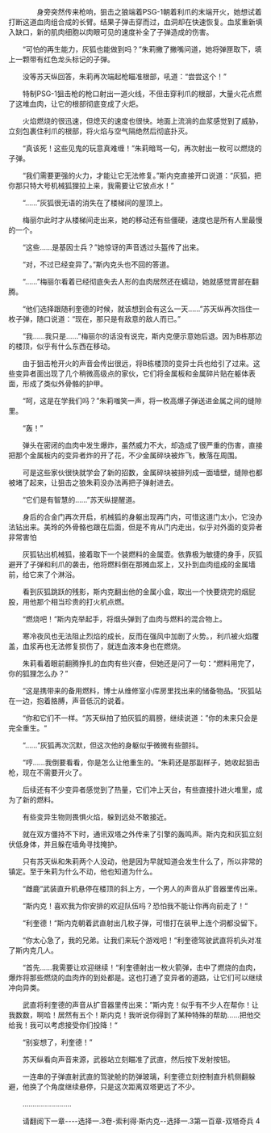 <div class="read-content j_readContent" id="">
                <p>　　　　身旁突然传来枪响，狙击之狼端着PSG-1朝着利爪的末端开火，她想试着打断这道血肉组合成的长臂。结果子弹击穿而过，血洞却在快速恢复。血浆重新填入缺口，新的肌肉细胞以肉眼可见的速度补全了子弹造成的伤害。<p>　　“可怕的再生能力，灰狐也能做到吗？”朱莉撇了撇嘴问道，她将弹匣取下，填上一颗带有红色龙头标记的子弹。<p>　　没等苏天纵回答，朱莉再次端起枪瞄准根部，吼道：“尝尝这个！”<p>　　特制PSG-1狙击枪的枪口射出一道火线，不但击穿利爪的根部，大量火花点燃了这堆血肉，让它的根部彻底变成了火炬。<p>　　火焰燃烧的很迅速，但熄灭的速度也很快。地面上流淌的血浆感觉到了威胁，立刻包裹住利爪的根部，将火焰与空气隔绝然后彻底扑灭。<p>　　“真该死！这些见鬼的玩意真难缠！”朱莉暗骂一句，再次射出一枚可以燃烧的子弹。<p>　　“我们需要更强的火力，才能让它无法修复。”斯内克直接开口说道：“灰狐，把你那只特大号机械狐狸拉上来，我需要让它放点水！”<p>　　“……”灰狐很无语的消失在了楼梯间的屋顶上。<p>　　梅丽尔此时才从楼梯间走出来，她的移动还有些僵硬，速度也是所有人里最慢的一个。<p>　　“这些……是基因士兵？”她惊讶的声音透过头盔传了出来。<p>　　“对，不过已经变异了。”斯内克头也不回的答道。<p>　　“……”梅丽尔看着已经彻底失去人形的血肉居然还在蠕动，她就感觉胃部在翻腾。<p>　　“他们选择跟随利奎德的时候，就该想到会有这么一天……”苏天纵再次挡住一枚子弹，随口说道：“现在，那只是有敌意的敌人而已。”<p>　　“我……我只是……”梅丽尔的话没有说完，斯内克便示意她后退。因为B栋那边的楼顶，似乎有什么东西在移动。<p>　　由于狙击枪开火的声音会传出很远，将B栋楼顶的变异士兵也给引了过来。这些变异者面出现了几个稍微高级点的家伙，它们将金属板和金属碎片贴在躯体表面，形成了类似外骨骼的护甲。<p>　　“呵，这是在学我们吗？”朱莉嗤笑一声，将一枚高爆子弹送进金属之间的缝隙里。<p>　　“轰！”<p>　　弹头在密闭的血肉中发生爆炸，虽然威力不大，却造成了很严重的伤害，直接把那个金属板内的变异者炸的开了花，不少金属碎块被炸飞，散落在周围。<p>　　可是这些家伙很快就学会了新的招数，金属碎块被排列成一面墙壁，缝隙也都被堵了起来，让狙击之狼朱莉没办法再把子弹射进去。<p>　　“它们是有智慧的……”苏天纵提醒道。<p>　　身后的合金门再次开启，机械狐的身躯出现再门内，可惜这道门太小，它没办法钻出来。美玲的外骨骼也跟在后面，但是不肯从门内走出，似乎对外面的变异者非常害怕<p>　　灰狐钻出机械狐，接着取下一个装燃料的金属壶。依靠极为敏捷的身手，灰狐避开了子弹和利爪的袭击，他将燃料倒在那摊血浆上，又扑到血肉组成的金属墙前，给它来了个淋浴。<p>　　看到灰狐跳跃的残影，斯内克翻出他的金属小盒，取出一个快要烧完的烟屁股，用他那个相当珍贵的打火机点燃。<p>　　“燃烧吧！“斯内克举起手，将烟头弹到了血肉与燃料的混合物上。<p>　　寒冷夜风也无法阻止烈焰的成长，反而在强风中加剧了火势。，利爪被火焰覆盖，血浆再也无法修复损伤了，就连血液本身也在燃烧。<p>　　朱莉看着眼前翻腾挣扎的血肉有些兴奋，但她还是问了一句：“燃料用完了，你的狐狸怎么办？”<p>　　“这是携带来的备用燃料，博士从维修室小库房里找出来的储备物品。“灰狐站在一边，抱着胳膊，声音低沉的说着。<p>　　“你和它们不一样。“苏天纵拍了拍灰狐的肩膀，继续说道：”你的未来只会是完全重生。“<p>　　“……“灰狐再次沉默，但这次他的身躯似乎微微有些颤抖。<p>　　“哼……我倒要看看，你是怎么让他重生的。“朱莉还是那副样子，她收起狙击枪，现在不需要开火了。<p>　　后续还有不少变异者感觉到了热量，它们冲上天台，有些直接扑进火堆里，成为了新的燃料。<p>　　有些变异生物则畏惧火焰，躲到远处不敢接近。<p>　　就在双方僵持不下时，通讯双塔之外传来了引擎的轰鸣声。斯内克和灰狐立刻伏低身体，并且躲在墙角寻找掩护。<p>　　只有苏天纵和朱莉两个人没动，他是因为早就知道会发生什么了，所以非常的镇定。至于朱莉为什么不动，他也知道为什么。<p>　　“雌鹿“武装直升机悬停在楼顶的斜上方，一个男人的声音从扩音器里传出来。<p>　　“斯内克！喜欢我为你安排的欢迎队伍吗？恐怕我不能让你再向前走了！“<p>　　“利奎德！“斯内克朝着武直射出几枚子弹，可惜打在装甲上连个洞都没留下。<p>　　“你太心急了，我的兄弟。让我们来玩个游戏吧！“利奎德驾驶武直将机头对准了斯内克几人。<p>　　“首先……我需要让欢迎继续！“利奎德射出一枚火箭弹，击中了燃烧的血肉，爆炸将那些燃烧的血肉炸的到处都是。这也打通了变异者的道路，让它们可以继续冲向异类。<p>　　武直将利奎德的声音从扩音器里传出来：”斯内克！似乎有不少人在帮你！让我数数，啊哈！居然有五个！斯内克！我听说你得到了某种特殊的帮助……把他交给我！我可以考虑接受你们投降！“<p>　　“别妄想了，利奎德！”<p>　　苏天纵看向声音来源，武器站立刻瞄准了武直，然后按下发射按钮。<p>　　一连串的子弹直射武直的驾驶舱的防弹玻璃，利奎德立刻控制直升机侧翻躲避，他换了个角度继续悬停，只是这次距离双塔更远了不少。<p>　　……………………<p>　　请翻阅下一章----选择一.3卷-索利得·斯内克--选择一.3第一百章-双塔奇兵 4<p> 
            </div>